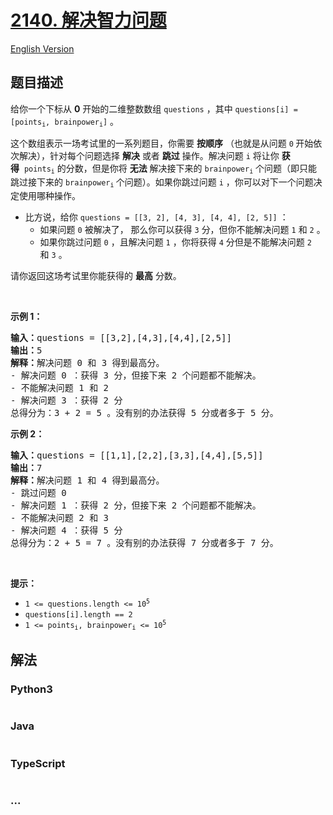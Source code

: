 # [2140. 解决智力问题](https://leetcode-cn.com/problems/solving-questions-with-brainpower)

[English Version](/solution/2100-2199/2140.Solving%20Questions%20With%20Brainpower/README_EN.md)

## 题目描述

<!-- 这里写题目描述 -->

<p>给你一个下标从 <strong>0</strong>&nbsp;开始的二维整数数组&nbsp;<code>questions</code>&nbsp;，其中&nbsp;<code>questions[i] = [points<sub>i</sub>, brainpower<sub>i</sub>]</code>&nbsp;。</p>

<p>这个数组表示一场考试里的一系列题目，你需要 <strong>按顺序</strong>&nbsp;（也就是从问题 <code>0</code><strong>&nbsp;</strong>开始依次解决），针对每个问题选择 <strong>解决</strong>&nbsp;或者 <strong>跳过</strong>&nbsp;操作。解决问题 <code>i</code>&nbsp;将让你 <b>获得</b>&nbsp;&nbsp;<code>points<sub>i</sub></code>&nbsp;的分数，但是你将 <strong>无法</strong>&nbsp;解决接下来的&nbsp;<code>brainpower<sub>i</sub></code>&nbsp;个问题（即只能跳过接下来的 <code>brainpower<sub>i</sub></code><sub>&nbsp;</sub>个问题）。如果你跳过问题&nbsp;<code>i</code>&nbsp;，你可以对下一个问题决定使用哪种操作。</p>

<ul>
	<li>比方说，给你&nbsp;<code>questions = [[3, 2], [4, 3], [4, 4], [2, 5]]</code>&nbsp;：
	<ul>
		<li>如果问题&nbsp;<code>0</code>&nbsp;被解决了， 那么你可以获得&nbsp;<code>3</code>&nbsp;分，但你不能解决问题&nbsp;<code>1</code> 和&nbsp;<code>2</code>&nbsp;。</li>
		<li>如果你跳过问题&nbsp;<code>0</code>&nbsp;，且解决问题&nbsp;<code>1</code>&nbsp;，你将获得 <code>4</code> 分但是不能解决问题&nbsp;<code>2</code> 和&nbsp;<code>3</code>&nbsp;。</li>
	</ul>
	</li>
</ul>

<p>请你返回这场考试里你能获得的 <strong>最高</strong>&nbsp;分数。</p>

<p>&nbsp;</p>

<p><strong>示例 1：</strong></p>

<pre><b>输入：</b>questions = [[3,2],[4,3],[4,4],[2,5]]
<b>输出：</b>5
<b>解释：</b>解决问题 0 和 3 得到最高分。
- 解决问题 0 ：获得 3 分，但接下来 2 个问题都不能解决。
- 不能解决问题 1 和 2
- 解决问题 3 ：获得 2 分
总得分为：3 + 2 = 5 。没有别的办法获得 5 分或者多于 5 分。
</pre>

<p><strong>示例 2：</strong></p>

<pre><b>输入：</b>questions = [[1,1],[2,2],[3,3],[4,4],[5,5]]
<b>输出：</b>7
<b>解释：</b>解决问题 1 和 4 得到最高分。
- 跳过问题 0
- 解决问题 1 ：获得 2 分，但接下来 2 个问题都不能解决。
- 不能解决问题 2 和 3
- 解决问题 4 ：获得 5 分
总得分为：2 + 5 = 7 。没有别的办法获得 7 分或者多于 7 分。
</pre>

<p>&nbsp;</p>

<p><strong>提示：</strong></p>

<ul>
	<li><code>1 &lt;= questions.length &lt;= 10<sup>5</sup></code></li>
	<li><code>questions[i].length == 2</code></li>
	<li><code>1 &lt;= points<sub>i</sub>, brainpower<sub>i</sub> &lt;= 10<sup>5</sup></code></li>
</ul>

## 解法

<!-- 这里可写通用的实现逻辑 -->

<!-- tabs:start -->

### **Python3**

<!-- 这里可写当前语言的特殊实现逻辑 -->

```python

```

### **Java**

<!-- 这里可写当前语言的特殊实现逻辑 -->

```java

```

### **TypeScript**

<!-- 这里可写当前语言的特殊实现逻辑 -->

```ts

```

### **...**

```

```

<!-- tabs:end -->
